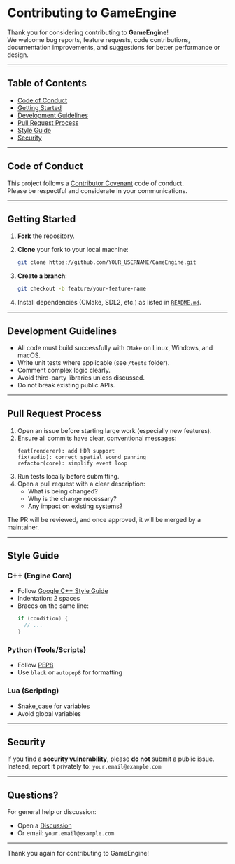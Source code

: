 # Contributing to GameEngine

Thank you for considering contributing to **GameEngine**!  
We welcome bug reports, feature requests, code contributions, documentation improvements, and suggestions for better performance or design.

---

## Table of Contents

- [Code of Conduct](#code-of-conduct)
- [Getting Started](#getting-started)
- [Development Guidelines](#development-guidelines)
- [Pull Request Process](#pull-request-process)
- [Style Guide](#style-guide)
- [Security](#security)

---

## Code of Conduct

This project follows a [Contributor Covenant](https://www.contributor-covenant.org/) code of conduct.  
Please be respectful and considerate in your communications.

---

## Getting Started

1. **Fork** the repository.
2. **Clone** your fork to your local machine:
   ```bash
   git clone https://github.com/YOUR_USERNAME/GameEngine.git
   ```
3. **Create a branch**:
   ```bash
   git checkout -b feature/your-feature-name
   ```

4. Install dependencies (CMake, SDL2, etc.) as listed in [`README.md`](./README.md).

---

## Development Guidelines

- All code must build successfully with `CMake` on Linux, Windows, and macOS.
- Write unit tests where applicable (see `/tests` folder).
- Comment complex logic clearly.
- Avoid third-party libraries unless discussed.
- Do not break existing public APIs.

---

## Pull Request Process

1. Open an issue before starting large work (especially new features).
2. Ensure all commits have clear, conventional messages:
   ```
   feat(renderer): add HDR support
   fix(audio): correct spatial sound panning
   refactor(core): simplify event loop
   ```
3. Run tests locally before submitting.
4. Open a pull request with a clear description:
   - What is being changed?
   - Why is the change necessary?
   - Any impact on existing systems?

The PR will be reviewed, and once approved, it will be merged by a maintainer.

---

## Style Guide

### C++ (Engine Core)

- Follow [Google C++ Style Guide](https://google.github.io/styleguide/cppguide.html)
- Indentation: 2 spaces
- Braces on the same line:
  ```cpp
  if (condition) {
    // ...
  }
  ```

### Python (Tools/Scripts)

- Follow [PEP8](https://pep8.org/)
- Use `black` or `autopep8` for formatting

### Lua (Scripting)

- Snake_case for variables
- Avoid global variables

---

## Security

If you find a **security vulnerability**, please **do not** submit a public issue.  
Instead, report it privately to: `your.email@example.com`

---

## Questions?

For general help or discussion:
- Open a [Discussion](https://github.com/yourusername/GameEngine/discussions)
- Or email: `your.email@example.com`

---

Thank you again for contributing to GameEngine!